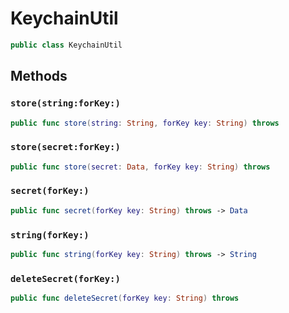 # KeychainUtil

``` swift
public class KeychainUtil
```

## Methods

### `store(string:​forKey:​)`

``` swift
public func store(string:​ String, forKey key:​ String) throws
```

### `store(secret:​forKey:​)`

``` swift
public func store(secret:​ Data, forKey key:​ String) throws
```

### `secret(forKey:​)`

``` swift
public func secret(forKey key:​ String) throws -> Data
```

### `string(forKey:​)`

``` swift
public func string(forKey key:​ String) throws -> String
```

### `deleteSecret(forKey:​)`

``` swift
public func deleteSecret(forKey key:​ String) throws
```
